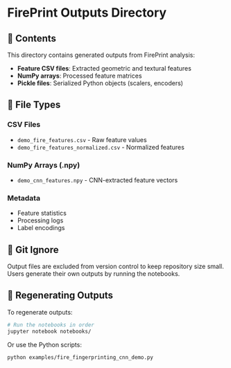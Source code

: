# FirePrint Outputs Directory

## 📁 Contents

This directory contains generated outputs from FirePrint analysis:

- **Feature CSV files**: Extracted geometric and textural features
- **NumPy arrays**: Processed feature matrices
- **Pickle files**: Serialized Python objects (scalers, encoders)

## 📝 File Types

### CSV Files
- `demo_fire_features.csv` - Raw feature values
- `demo_fire_features_normalized.csv` - Normalized features

### NumPy Arrays (.npy)
- `demo_cnn_features.npy` - CNN-extracted feature vectors

### Metadata
- Feature statistics
- Processing logs
- Label encodings

## 🚫 Git Ignore

Output files are excluded from version control to keep repository size small.
Users generate their own outputs by running the notebooks.

## 🔄 Regenerating Outputs

To regenerate outputs:

```bash
# Run the notebooks in order
jupyter notebook notebooks/
```

Or use the Python scripts:

```bash
python examples/fire_fingerprinting_cnn_demo.py
```

